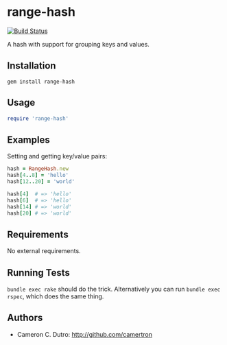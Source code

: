 range-hash
=================

[![Build Status](https://travis-ci.org/camertron/json-write-stream.svg?branch=master)](http://travis-ci.org/camertron/json-write-stream)

A hash with support for grouping keys and values.

## Installation

`gem install range-hash`

## Usage

```ruby
require 'range-hash'
```

## Examples

Setting and getting key/value pairs:

```ruby
hash = RangeHash.new
hash[4..8] = 'hello'
hash[12..20] = 'world'

hash[4]  # => 'hello'
hash[6]  # => 'hello'
hash[14] # => 'world'
hash[20] # => 'world'
```

## Requirements

No external requirements.

## Running Tests

`bundle exec rake` should do the trick. Alternatively you can run `bundle exec rspec`, which does the same thing.

## Authors

* Cameron C. Dutro: http://github.com/camertron
